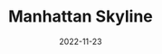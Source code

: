---
weight: 12
images:
- https://xdavidchen.com/zh-tw/p/%E7%B4%90%E7%B4%84%E7%B4%90%E7%B4%84/manhattan_hube0f5d0be44538da05c49734368d6771_9017902_1024x0_resize_box_3.png
- https://xdavidchen.com/zh-tw/p/%E7%B4%90%E7%B4%84%E7%B4%90%E7%B4%84/city-view_hub873f445ad48b7560f07448afcfbf6e0_13486126_1024x0_resize_q75_box.jpg
- https://xdavidchen.com/zh-tw/p/%E6%83%A1%E5%90%8D%E6%98%AD%E5%BD%B0%E7%9A%84%E7%B4%90%E7%B4%84/skyline_hu7df106570a0e186aba7d8961d6bb0b4b_807475_1600x0_resize_q75_box.jpg
title: Manhattan Skyline
date: 2022-11-23
tags:
- archive # all posts
- work
- shotoniphone
- street
- usa
- newyork
---
